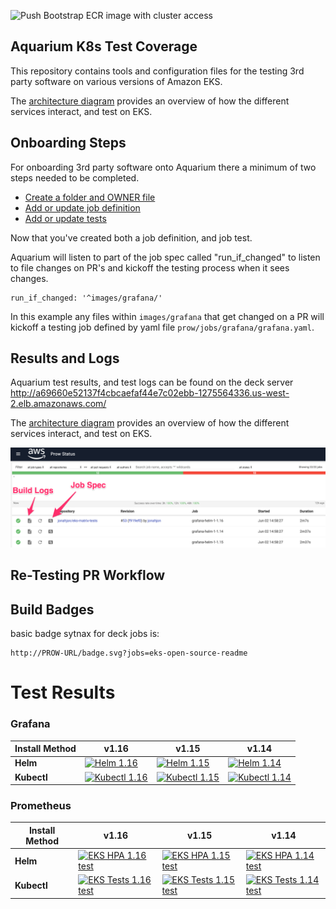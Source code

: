 ![Push Bootstrap ECR image with cluster access](https://github.com/jonahjon/eks-matrix-tests/workflows/Push%20Bootstrap%20ECR%20image%20with%20cluster%20access/badge.svg?branch=master)

## Aquarium K8s Test Coverage

This repository contains tools and configuration files for the testing 3rd party software on various versions of Amazon EKS.

The [architecture diagram](static/architecture.png) provides an overview of how the different services interact, and test on EKS.

## Onboarding Steps

For onboarding 3rd party software onto Aquarium there a minimum of two steps needed to be completed. 

- [Create a folder and OWNER file](/prow/jobs/README.md#adding-or-updating-jobs)
- [Add or update job definition](/prow/jobs/README.md#adding-or-updating-jobs)
- [Add or update tests](/images/README.md#adding-or-updating-tests)


Now that you've created both a job definition, and job test. 

Aquarium will listen to part of the job spec called "run_if_changed" to listen to file changes on PR's and kickoff the testing process when it sees changes.

```    
run_if_changed: '^images/grafana/'
```

In this example any files within ```images/grafana```  that get changed on a PR will kickoff a testing job defined by yaml file ```prow/jobs/grafana/grafana.yaml```.

## Results and Logs

Aquarium test results, and test logs can be found on the deck server http://a69660e52137f4cbcaefaf44e7c02ebb-1275564336.us-west-2.elb.amazonaws.com/

The [architecture diagram](static/architecture.png) provides an overview of how the different services interact, and test on EKS.

![](static/prow_navigation.png)


## Re-Testing PR Workflow




## Build Badges

basic badge sytnax for deck jobs is:

	http://PROW-URL/badge.svg?jobs=eks-open-source-readme


# Test Results


### Grafana

| Install Method | v1.16 | v1.15 | v1.14 | 
| ----------- | ----------- | ----------- | -----------
| **Helm** | [![Helm 1.16](http://a69660e52137f4cbcaefaf44e7c02ebb-1275564336.us-west-2.elb.amazonaws.com/badge.svg?jobs=grafana-helm-1-1.16)](http://a69660e52137f4cbcaefaf44e7c02ebb-1275564336.us-west-2.elb.amazonaws.com/badge.svg?jobs=grafana-helm-1-1.16) | [![Helm 1.15](http://a69660e52137f4cbcaefaf44e7c02ebb-1275564336.us-west-2.elb.amazonaws.com/badge.svg?jobs=grafana-helm-1-1.15)](http://a69660e52137f4cbcaefaf44e7c02ebb-1275564336.us-west-2.elb.amazonaws.com/badge.svg?jobs=grafana-helm-1-1.15) | [![Helm 1.14](http://a69660e52137f4cbcaefaf44e7c02ebb-1275564336.us-west-2.elb.amazonaws.com/badge.svg?jobs=grafana-helm-1-1.14)](http://a69660e52137f4cbcaefaf44e7c02ebb-1275564336.us-west-2.elb.amazonaws.com/badge.svg?jobs=grafana-helm-1-1.14)
| **Kubectl** | [![Kubectl 1.16](http://a69660e52137f4cbcaefaf44e7c02ebb-1275564336.us-west-2.elb.amazonaws.com/badge.svg?jobs=open-source-product2-1.16)](http://a69660e52137f4cbcaefaf44e7c02ebb-1275564336.us-west-2.elb.amazonaws.com/badge.svg?jobs=open-source-product2-1.16) | [![Kubectl 1.15](http://a69660e52137f4cbcaefaf44e7c02ebb-1275564336.us-west-2.elb.amazonaws.com/badge.svg?jobs=open-source-product2-1.15)](http://a69660e52137f4cbcaefaf44e7c02ebb-1275564336.us-west-2.elb.amazonaws.com/badge.svg?jobs=open-source-product2-1.15) | [![Kubectl 1.14](http://a69660e52137f4cbcaefaf44e7c02ebb-1275564336.us-west-2.elb.amazonaws.com/badge.svg?jobs=open-source-product2-1.14)](http://a69660e52137f4cbcaefaf44e7c02ebb-1275564336.us-west-2.elb.amazonaws.com/badge.svg?jobs=open-source-product2-1.14)


### Prometheus

| Install Method | v1.16 | v1.15 | v1.14 | 
| ----------- | ----------- | ----------- | -----------
| **Helm** | [![EKS HPA 1.16 test](http://a69660e52137f4cbcaefaf44e7c02ebb-1275564336.us-west-2.elb.amazonaws.com/badge.svg?jobs=partner-product1-1.16)](http://a69660e52137f4cbcaefaf44e7c02ebb-1275564336.us-west-2.elb.amazonaws.com/badge.svg?jobs=partner-product1-1.16) | [![EKS HPA 1.15 test](http://a69660e52137f4cbcaefaf44e7c02ebb-1275564336.us-west-2.elb.amazonaws.com/badge.svg?jobs=partner-product1-1.15)](http://a69660e52137f4cbcaefaf44e7c02ebb-1275564336.us-west-2.elb.amazonaws.com/badge.svg?jobs=partner-product1-1.15) | [![EKS HPA 1.14 test](http://a69660e52137f4cbcaefaf44e7c02ebb-1275564336.us-west-2.elb.amazonaws.com/badge.svg?jobs=partner-product1-1.14)](http://a69660e52137f4cbcaefaf44e7c02ebb-1275564336.us-west-2.elb.amazonaws.com/badge.svg?jobs=partner-product1-1.14)
| **Kubectl** | [![EKS Tests 1.16 test](http://a69660e52137f4cbcaefaf44e7c02ebb-1275564336.us-west-2.elb.amazonaws.com/badge.svg?jobs=partner-product2-1.16)](http://a69660e52137f4cbcaefaf44e7c02ebb-1275564336.us-west-2.elb.amazonaws.com/badge.svg?jobs=partner-product2-1.16) | [![EKS Tests 1.15 test](http://a69660e52137f4cbcaefaf44e7c02ebb-1275564336.us-west-2.elb.amazonaws.com/badge.svg?jobs=partner-product2-1.15)](http://a69660e52137f4cbcaefaf44e7c02ebb-1275564336.us-west-2.elb.amazonaws.com/badge.svg?jobs=partner-product2-1.15) | [![EKS Tests 1.14 test](http://a69660e52137f4cbcaefaf44e7c02ebb-1275564336.us-west-2.elb.amazonaws.com/badge.svg?jobs=partner-product2-1.14)](http://a69660e52137f4cbcaefaf44e7c02ebb-1275564336.us-west-2.elb.amazonaws.com/badge.svg?jobs=partner-product2-1.14)


